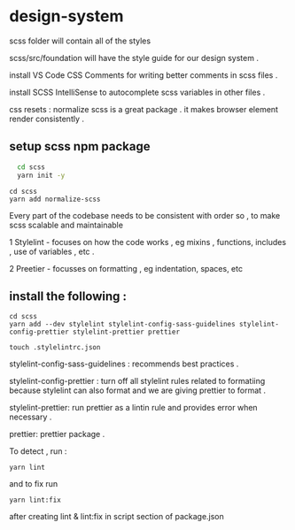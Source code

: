 # design-system

scss folder will contain all of the styles 

scss/src/foundation will have the style guide for our design system .

install VS Code CSS Comments for writing better comments in scss files . 

install SCSS IntelliSense to autocomplete scss variables in other files . 

css resets : normalize scss is a great package . it makes browser element render consistently .

## setup scss npm package 

```bash
  cd scss
  yarn init -y
```

```
cd scss
yarn add normalize-scss

```



Every part of the codebase needs to be consistent with order so , 
to make scss  scalable and maintainable


1 Stylelint - focuses on how the code works , eg mixins , functions, includes , use of variables , etc .

2 Preetier - focusses on formatting , eg indentation, spaces, etc 

## install the following : 

```
cd scss
yarn add --dev stylelint stylelint-config-sass-guidelines stylelint-config-prettier stylelint-prettier prettier

touch .stylelintrc.json 

```

stylelint-config-sass-guidelines : recommends best practices .

stylelint-config-prettier : turn off all stylelint rules related to formatiing because stylelint can also format and we are giving prettier to format .

stylelint-prettier: run prettier as a lintin rule and provides error when necessary .

prettier: prettier package .

To detect , run : 
```
yarn lint
```
and to fix run 

```
yarn lint:fix
```

after creating lint & lint:fix in script section of package.json



